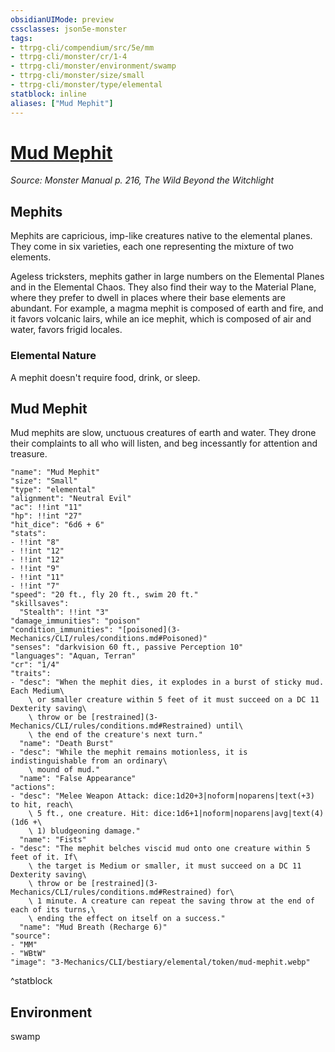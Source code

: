 ```yaml
---
obsidianUIMode: preview
cssclasses: json5e-monster
tags:
- ttrpg-cli/compendium/src/5e/mm
- ttrpg-cli/monster/cr/1-4
- ttrpg-cli/monster/environment/swamp
- ttrpg-cli/monster/size/small
- ttrpg-cli/monster/type/elemental
statblock: inline
aliases: ["Mud Mephit"]
---
```

# [Mud Mephit](3-Mechanics\CLI\bestiary\elemental/mud-mephit.md)
*Source: Monster Manual p. 216, The Wild Beyond the Witchlight*  

## Mephits

Mephits are capricious, imp-like creatures native to the elemental planes. They come in six varieties, each one representing the mixture of two elements.

Ageless tricksters, mephits gather in large numbers on the Elemental Planes and in the Elemental Chaos. They also find their way to the Material Plane, where they prefer to dwell in places where their base elements are abundant. For example, a magma mephit is composed of earth and fire, and it favors volcanic lairs, while an ice mephit, which is composed of air and water, favors frigid locales.

### Elemental Nature

A mephit doesn't require food, drink, or sleep.

## Mud Mephit

Mud mephits are slow, unctuous creatures of earth and water. They drone their complaints to all who will listen, and beg incessantly for attention and treasure.

```statblock
"name": "Mud Mephit"
"size": "Small"
"type": "elemental"
"alignment": "Neutral Evil"
"ac": !!int "11"
"hp": !!int "27"
"hit_dice": "6d6 + 6"
"stats":
- !!int "8"
- !!int "12"
- !!int "12"
- !!int "9"
- !!int "11"
- !!int "7"
"speed": "20 ft., fly 20 ft., swim 20 ft."
"skillsaves":
  "Stealth": !!int "3"
"damage_immunities": "poison"
"condition_immunities": "[poisoned](3-Mechanics/CLI/rules/conditions.md#Poisoned)"
"senses": "darkvision 60 ft., passive Perception 10"
"languages": "Aquan, Terran"
"cr": "1/4"
"traits":
- "desc": "When the mephit dies, it explodes in a burst of sticky mud. Each Medium\
    \ or smaller creature within 5 feet of it must succeed on a DC 11 Dexterity saving\
    \ throw or be [restrained](3-Mechanics/CLI/rules/conditions.md#Restrained) until\
    \ the end of the creature's next turn."
  "name": "Death Burst"
- "desc": "While the mephit remains motionless, it is indistinguishable from an ordinary\
    \ mound of mud."
  "name": "False Appearance"
"actions":
- "desc": "Melee Weapon Attack: dice:1d20+3|noform|noparens|text(+3) to hit, reach\
    \ 5 ft., one creature. Hit: dice:1d6+1|noform|noparens|avg|text(4) (1d6 +\
    \ 1) bludgeoning damage."
  "name": "Fists"
- "desc": "The mephit belches viscid mud onto one creature within 5 feet of it. If\
    \ the target is Medium or smaller, it must succeed on a DC 11 Dexterity saving\
    \ throw or be [restrained](3-Mechanics/CLI/rules/conditions.md#Restrained) for\
    \ 1 minute. A creature can repeat the saving throw at the end of each of its turns,\
    \ ending the effect on itself on a success."
  "name": "Mud Breath (Recharge 6)"
"source":
- "MM"
- "WBtW"
"image": "3-Mechanics/CLI/bestiary/elemental/token/mud-mephit.webp"
```
^statblock

## Environment

swamp